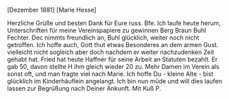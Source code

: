  [Dezember 1881]
[Marie Hesse]

Herzliche Grüße und besten Dank für Eure russ. Bfe. Ich laufe heute herum, Unterschriften für meine Vereinspapiere zu gewinnen Berg Braun Buhl Fechter. Dec nimmts freundlich an, Buhl glücklich, weiter noch nicht getroffen. Ich hoffe auch, Gott thut etwas Besonderes an dem armen Gust. vielleicht nicht sogleich aber doch nachdem er weiter nachzudenken Zeit gehabt hat. Fried hat heute Haffner für seine Arbeit an Statuten bezahlt. Er gab 50, davon stellte H ihm gleich wieder 20 zu. Mehr Damen im Verein als sonst oft, und man fragte viel nach Marie. Ich hoffe Du - kleine Alte - bist glücklich im Kinderhäuflein angelangt. Ich bin nun müde und will dies laufen lassen zur Begrüßung nach Deiner Ankunft.
 Mit Kuß P.
